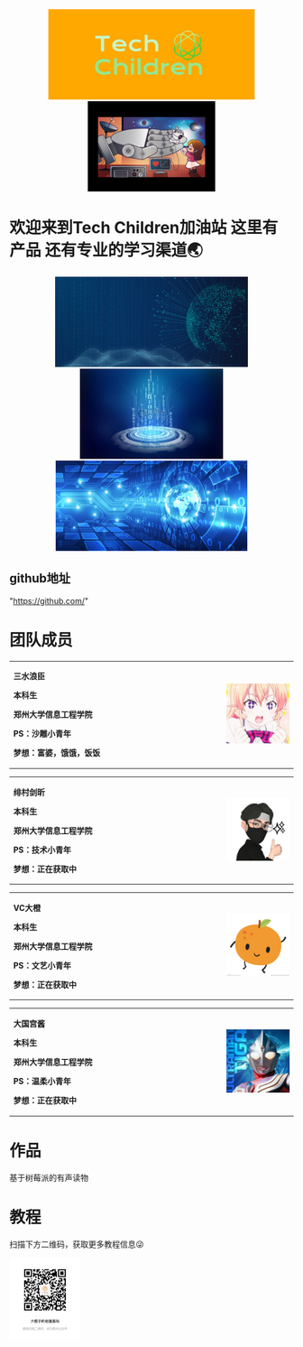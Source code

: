 <div align="center">
   <img src="7.jpg"  height=160><img src="14.jpg" height=160>
</div>

# 欢迎来到Tech Children加油站 这里有产品 还有专业的学习渠道🌏      
<div align="center">
   <img src="8.jpg"  height=160><img src="9.jpg" height=160><img src="10.jpg" height=160>
</div>


## github地址  
"https://github.com/"
# 团队成员
<table border="0">
  <tr>
  <td width="75%">
  <p><b>三水浪臣</b></p>
  <p><b>本科生</b></p>
  <p><b>郑州大学信息工程学院</b></p>
  <p><b>PS：沙雕小青年</b></p>
  <p><b>梦想：富婆，饿饿，饭饭</b></p>
  </td>
  <td width="25%">
  <img src="/5.jpg" width="100%">
  </td>
  </tr>
</table>
<table border="0">
  <tr>
  <td width="75%">
  <p><b>绯村剑昕</b></p>
  <p><b>本科生</b></p>
  <p><b>郑州大学信息工程学院</b></p>
  <p><b>PS：技术小青年</b></p>
  <p><b>梦想：正在获取中</b></p>
  </td>
  <td width="25%">
  <img src="/1.jpg" width="100%">
  </td>
  </tr>
</table>
<table border="0">
  <tr>
  <td width="75%">
  <p><b>VC大橙</b></p>
 <p><b>本科生</b></p>
  <p><b>郑州大学信息工程学院</b></p>
  <p><b>PS：文艺小青年</b></p>
  <p><b>梦想：正在获取中</b></p>
  </td>
  <td width="25%">
  <img src="/6.jpg" width="100%">
  </td>
  </tr>
</table>
<table border="0">
  <tr>
  <td width="75%">
  <p><b>大国宫酱</b></p>
  <p><b>本科生</b></p>
  <p><b>郑州大学信息工程学院</b></p>
  <p><b>PS：温柔小青年</b></p>
  <p><b>梦想：正在获取中</b></p>
  </td>
  <td width="25%">
  <img src="/4.jpg" width="100%">
  </td>
  </tr>
</table>

# 作品
基于树莓派的有声读物
# 教程
扫描下方二维码，获取更多教程信息😜

<img src="/2.jpg" width="25%">

